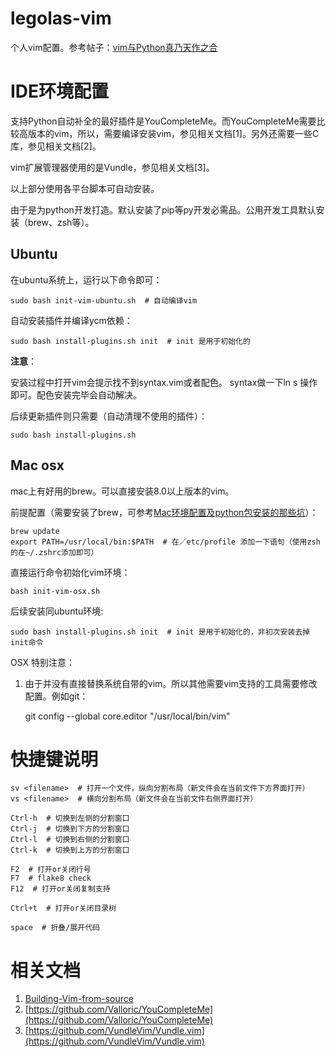 # legolas-vim
个人vim配置。参考帖子：[vim与Python真乃天作之合](http://codingpy.com/article/vim-and-python-match-in-heaven/)

# IDE环境配置

支持Python自动补全的最好插件是YouCompleteMe。而YouCompleteMe需要比较高版本的vim，所以，需要编译安装vim，参见相关文档[1]。另外还需要一些C库，参见相关文档[2]。

vim扩展管理器使用的是Vundle，参见相关文档[3]。

以上部分使用各平台脚本可自动安装。

由于是为python开发打造。默认安装了pip等py开发必需品。公用开发工具默认安装（brew、zsh等）。


## Ubuntu

在ubuntu系统上，运行以下命令即可：

    sudo bash init-vim-ubuntu.sh  # 自动编译vim

自动安装插件并编译ycm依赖：

    sudo bash install-plugins.sh init  # init 是用于初始化的

**注意**：

安装过程中打开vim会提示找不到syntax.vim或者配色。
syntax做一下ln s 操作即可。配色安装完毕会自动解决。

后续更新插件则只需要（自动清理不使用的插件）：

    sudo bash install-plugins.sh

## Mac osx

mac上有好用的brew。可以直接安装8.0以上版本的vim。

前提配置（需要安装了brew，可参考[Mac环境配置及python包安装的那些坑](http://www.ttwshell.com/article/mac-env-and-python-package-install-errors.html)）：

    brew update
    export PATH=/usr/local/bin:$PATH  # 在／etc/profile 添加一下语句（使用zsh的在~/.zshrc添加即可）

直接运行命令初始化vim环境：

    bash init-vim-osx.sh

后续安装同ubuntu环境:

    sudo bash install-plugins.sh init  # init 是用于初始化的，非初次安装去掉init命令

OSX 特别注意：

1. 由于并没有直接替换系统自带的vim。所以其他需要vim支持的工具需要修改配置。例如git：

    git config --global core.editor "/usr/local/bin/vim"



# 快捷键说明

    sv <filename>  # 打开一个文件，纵向分割布局（新文件会在当前文件下方界面打开）
    vs <filename>  # 横向分割布局（新文件会在当前文件右侧界面打开）

    Ctrl-h  # 切换到左侧的分割窗口
    Ctrl-j  # 切换到下方的分割窗口
    Ctrl-l  # 切换到右侧的分割窗口
    Ctrl-k  # 切换到上方的分割窗口

    F2  # 打开or关闭行号
    F7  # flake8 check
    F12  # 打开or关闭复制支持

    Ctrl+t  # 打开or关闭目录树

    space  # 折叠/展开代码

# 相关文档

1. [Building-Vim-from-source](https://github.com/Valloric/YouCompleteMe/wiki/Building-Vim-from-source)
2. [https://github.com/Valloric/YouCompleteMe](https://github.com/Valloric/YouCompleteMe)
3. [https://github.com/VundleVim/Vundle.vim](https://github.com/VundleVim/Vundle.vim)
